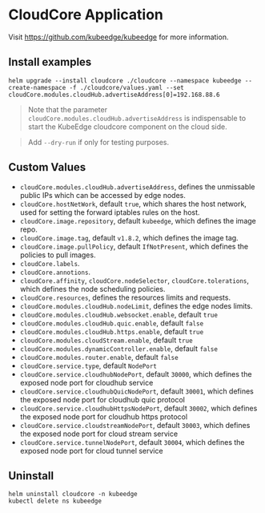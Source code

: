 # CloudCore Application

Visit https://github.com/kubeedge/kubeedge for more information.

## Install examples

```
helm upgrade --install cloudcore ./cloudcore --namespace kubeedge --create-namespace -f ./cloudcore/values.yaml --set cloudCore.modules.cloudHub.advertiseAddress[0]=192.168.88.6
```

> Note that the parameter `cloudCore.modules.cloudHub.advertiseAddress` is indispensable to start the KubeEdge cloudcore component on the cloud side.

> Add `--dry-run` if only for testing purposes.

## Custom Values

- `cloudCore.modules.cloudHub.advertiseAddress`, defines the unmissable public IPs which can be accessed by edge nodes.
- `cloudCore.hostNetWork`, default `true`, which shares the host network, used for setting the forward iptables rules on the host.
- `cloudCore.image.repository`, default `kubeedge`, which defines the image repo.
- `cloudCore.image.tag`, default `v1.8.2`, which defines the image tag.
- `cloudCore.image.pullPolicy`, default `IfNotPresent`, which defines the policies to pull images.
- `cloudCore.labels`.
- `cloudCore.annotions`.
- `cloudCore.affinity`, `cloudCore.nodeSelector`, `cloudCore.tolerations`, which defines the node scheduling policies.
- `cloudCore.resources`, defines the resources limits and requests.
- `cloudCore.modules.cloudHub.nodeLimit`, defines the edge nodes limits.
- `cloudCore.modules.cloudHub.websocket.enable`, default `true`
- `cloudCore.modules.cloudHub.quic.enable`, default `false`
- `cloudCore.modules.cloudHub.https.enable`, default `true`
- `cloudCore.modules.cloudStream.enable`, default `true`
- `cloudCore.modules.dynamicController.enable`,  default `false`
- `cloudCore.modules.router.enable`,  default `false`
- `cloudCore.service.type`,  default `NodePort`
- `cloudCore.service.cloudhubNodePort`,  default `30000`, which defines the exposed node port for cloudhub service
- `cloudCore.service.cloudhubQuicNodePort`,  default `30001`, which defines the exposed node port for cloudhub quic protocol
- `cloudCore.service.cloudhubHttpsNodePort`,  default `30002`, which defines the exposed node port for cloudhub https protocol
- `cloudCore.service.cloudstreamNodePort`,  default `30003`, which defines the exposed node port for cloud stream service
- `cloudCore.service.tunnelNodePort`,  default `30004`, which defines the exposed node port for cloud tunnel service

## Uninstall

```
helm uninstall cloudcore -n kubeedge
kubectl delete ns kubeedge
```
